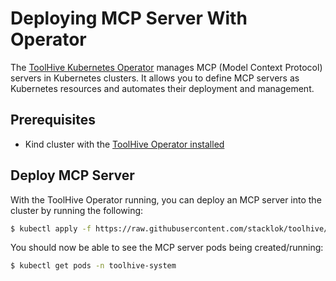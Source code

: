 # Deploying MCP Server With Operator

The [ToolHive Kubernetes Operator](../../cmd/thv-operator/README.md) manages MCP (Model Context Protocol) servers in Kubernetes clusters. It allows you to define MCP servers as Kubernetes resources and automates their deployment and management.

## Prerequisites

- Kind cluster with the [ToolHive Operator installed](./deploying-toolhive-operator.md)

## Deploy MCP Server

With the ToolHive Operator running, you can deploy an MCP server into the cluster by running the following:

```bash
$ kubectl apply -f https://raw.githubusercontent.com/stacklok/toolhive/main/deploy/operator/samples/mcpserver_fetch.yaml
```

You should now be able to see the MCP server pods being created/running:
```bash
$ kubectl get pods -n toolhive-system
```